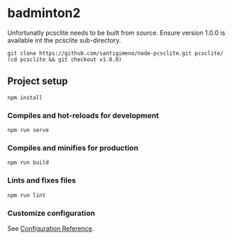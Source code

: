 # badminton2

Unfortunatly pcsclite needs to be built from source.  Ensure version 1.0.0 is
available int the pcsclite sub-directory.

```
git clone https://github.com/santigimeno/node-pcsclite.git pcsclite/
(cd pcsclite && git checkout v1.0.0)
```

## Project setup
```
npm install
```

### Compiles and hot-reloads for development
```
npm run serve
```

### Compiles and minifies for production
```
npm run build
```

### Lints and fixes files
```
npm run lint
```

### Customize configuration
See [Configuration Reference](https://cli.vuejs.org/config/).

